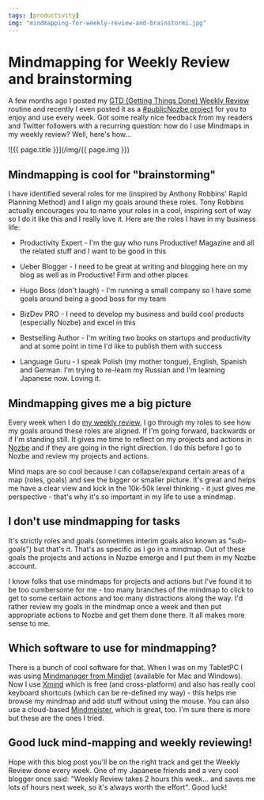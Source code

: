 ```yaml
---
tags: [productivity]
img: "mindmapping-for-weekly-review-and-brainstormi.jpg"
---
```


# Mindmapping for Weekly Review and brainstorming


A few months ago I posted my [GTD (Getting Things Done) Weekly Review](/getting-weekly-review-done-after-2-months) routine and recently I even posted it as a [#publicNozbe project](http://nozbe.com/p/1g19) for you to enjoy and use every week. Got some really nice feedback from my readers and Twitter followers with a recurring question: how do I use Mindmaps in my weekly review? Well, here's how...

<!--More-->

![{{ page.title }}](/img/{{ page.img }})

## Mindmapping is cool for "brainstorming"

I have identified several roles for me (inspired by Anthony Robbins' Rapid Planning Method) and I align my goals around these roles. Tony Robbins actually encourages you to name your roles in a cool, inspiring sort of way so I do it like this and I really love it. Here are the roles I have in my business life:

- Productivity Expert - I'm the guy who runs Productive! Magazine and all the related stuff and I want to be good in this

- Ueber Blogger - I need to be great at writing and blogging here on my blog as well as in Productive! Firm and other places

- Hugo Boss (don't laugh) - I'm running a small company so I have some goals around being a good boss for my team

- BizDev PRO - I need to develop my business and build cool products (especially Nozbe) and excel in this

- Bestselling Author - I'm writing two books on startups and productivity and at some point in time I'd like to publish them with success

- Language Guru - I speak Polish (my mother tongue), English, Spanish and German. I'm trying to re-learn my Russian and I'm learning Japanese now. Loving it.

## Mindmapping gives me a big picture

Every week when I do [my weekly review](/getting-weekly-review-done-after-2-months), I go through my roles to see how my goals around these roles are aligned. If I'm going forward, backwards or if I'm standing still. It gives me time to reflect on my projects and actions in [Nozbe][n] and if they are going in the right direction. I do this before I go to Nozbe and review my projects and actions.

Mind maps are so cool because I can collapse/expand certain areas of a map (roles, goals) and see the bigger or smaller picture. It's great and helps me have a clear view and kick in the 10k-50k level thinking - it just gives me perspective - that's why it's so important in my life to use a mindmap.

## I don't use mindmapping for tasks

It's strictly roles and goals (sometimes interim goals also known as "sub-goals") but that's it. That's as specific as I go in a mindmap. Out of these goals the projects and actions in Nozbe emerge and I put them in my Nozbe account.

I know folks that use mindmaps for projects and actions but I've found it to be too cumbersome for me - too many branches of the mindmap to click to get to some certain actions and too many distractions along the way. I'd rather review my goals in the mindmap once a week and then put appropriate actions to Nozbe and get them done there. It all makes more sense to me.

## Which software to use for mindmapping?

There is a bunch of cool software for that. When I was on my TabletPC I was using [Mindmanager from Mindjet](http://www.mindjet.com/) (available for Mac and Windows). Now I use [Xmind](http://www.xmind.net/) which is free (and cross-platform) and also has really cool keyboard shortcuts (which can be re-defined my way) - this helps me browse my mindmap and add stuff without using the mouse. You can also use a cloud-based [Mindmeister](http://www.mindmeister.com), which is great, too. I'm sure there is more but these are the ones I tried.

## Good luck mind-mapping and weekly reviewing!

Hope with this blog post you'll be on the right track and get the Weekly Review done every week. One of my Japanese friends and a very cool blogger once said: "Weekly Review takes 2 hours this week... and saves me lots of hours next week, so it's always worth the effort". Good luck!

  


  
  
  



[n]: https://michael.gratis/nozbe